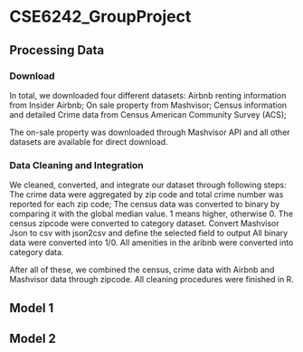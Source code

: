 # CSE6242_GroupProject
## Processing Data
### Download
In total, we downloaded four different datasets: 
Airbnb renting information from Insider Airbnb;
On sale property from Mashvisor;
Census information and detailed Crime data from Census American Community Survey (ACS);

The on-sale property was downloaded through Mashvisor API and all other datasets are available for direct download. 


### Data Cleaning and Integration
We cleaned, converted, and integrate our dataset through following steps:
The crime data were aggregated by zip code and total crime number was reported for each zip code;
The census data was converted to binary by comparing it with the global median value. 1 means higher, otherwise 0. 
The census zipcode were converted to category dataset. 
Convert Mashvisor Json to csv with json2csv and define the selected field to output
All binary data were converted into 1/0. 
All amenities in the aribnb were converted into category data.

After all of these, we combined the census, crime data with Airbnb and Mashvisor data through zipcode. All cleaning procedures were finished in R. 

## Model 1
## Model 2
